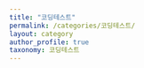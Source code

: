 ```yaml
---
title: "코딩테스트"
permalink: /categories/코딩테스트/
layout: category
author_profile: true
taxonomy: 코딩테스트
---
```


